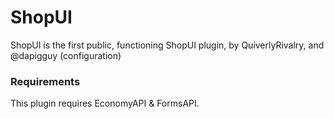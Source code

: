 # ShopUI
ShopUI is the first public, functioning ShopUI plugin, by QuiverlyRivalry, and @dapigguy (configuration)

### Requirements
This plugin requires EconomyAPI & FormsAPI.


